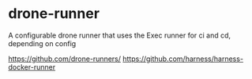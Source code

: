# drone-runner
A configurable drone runner that uses the Exec runner for ci and cd, depending on config

https://github.com/drone-runners/
https://github.com/harness/harness-docker-runner
